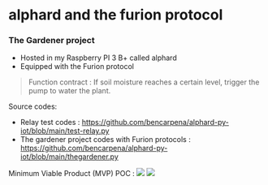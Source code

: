 # alphard and the furion protocol

### The Gardener project
* Hosted in my Raspberry PI 3 B+ called alphard
* Equipped with the Furion protocol 

>Function contract : If soil moisture reaches a certain level, trigger the pump to water the plant.

Source codes: 
* Relay test codes : https://github.com/bencarpena/alphard-py-iot/blob/main/test-relay.py
* The gardener project codes with Furion protocols : https://github.com/bencarpena/alphard-py-iot/blob/main/thegardener.py

Minimum Viable Product (MVP) POC :
![](https://github.com/bencarpena/alphard-py-iot/blob/main/20201016_235052.jpg)
![](https://github.com/bencarpena/alphard-py-iot/blob/main/20201016_235119.jpg)
